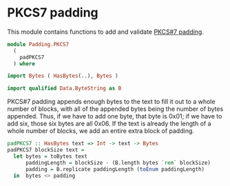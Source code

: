 # PKCS7 padding

This module contains functions to add and validate
[PKCS#7 padding](https://tools.ietf.org/html/rfc5652).

```haskell
module Padding.PKCS7
  (
    padPKCS7
  ) where

import Bytes ( HasBytes(..), Bytes )

import qualified Data.ByteString as B
```

PKCS#7 padding appends enough bytes to the text
to fill it out to a whole number of blocks,
with all of the appended bytes being the number of bytes appended.
Thus, if we have to add one byte, that byte is 0x01;
if we have to add six, those six bytes are all 0x06.
If the text is already the length of a whole number of blocks,
we add an entire extra block of padding.

```haskell
padPKCS7 :: HasBytes text => Int -> text -> Bytes
padPKCS7 blockSize text =
  let bytes = toBytes text
      paddingLength = blockSize - (B.length bytes `rem` blockSize)
      padding = B.replicate paddingLength (toEnum paddingLength)
  in  bytes <> padding
```
